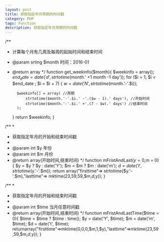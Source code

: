 ```yaml
---
layout: post
title: 获取指定年月周期的时间戳
category: PHP
tags: Function
description: 获取指定年月周期的时间戳
---
```


/**
* 计算每个月有几周及每周的起始时间和结束时间
* @param srting $month 时间：2016-01
* @return array
*/
function get_weekinfo($month){
    $weekinfo = array();
    $end_date = date('d',strtotime($month.' +1 month -1 day'));
    for ($i = 1; $i < $end_date ; $i = $i + 7) {
        $w = date('N',strtotime($month.'-'.$i));

        $weekinfo[] = array( //周期
            strtotime($month.'-'.$i.' -'.($w - 1).' days'), //开始时间
            strtotime($month.'-'.$i.' +'.(7 - $w).' days') //结束时间
        );
    }
    return $weekinfo;
}

/**
 *
 * 获取指定年月的开始和结束时间戳
 *
 * @param int $y    年份
 * @param int $m    月份
 * @return array(开始时间,结束时间)
 */
function mFristAndLast($y = 0,$m = 0){
    $y = $y ? $y : date('Y');
    $m = $m ? $m : date('m');
    $d = date('t', strtotime($y.'-'.$m));
    return array("firsttime"=> strtotime($y.'-'.$m),"lasttime"=> mktime(23,59,59,$m,$d,$y));
}

/**
 *
 * 获取指定年月的开始和结束时间戳
 *
 * @param int $time 当月任意时间戳
 * @return array(开始时间,结束时间)
 */
function mFristAndLastTime($time = 0){
    $time = $time ? $time : time();
    $y = date('Y', $time);
    $m = date('m', $time);
    $d = date('t', $time);
    returnarray("firsttime"=>mktime(0,0,0,$m,1,$y),"lasttime"=>mktime(23,59,59,$m,$d,$y));
}